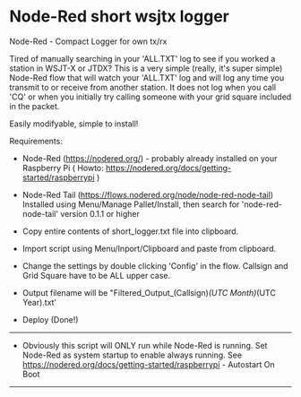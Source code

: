 # Node-Red short wsjtx logger
Node-Red - Compact Logger for own tx/rx 

Tired of manually searching in your 'ALL.TXT' log to see if you worked a station in WSJT-X or JTDX? This is a very simple (really, it's super simple) Node-Red flow that will watch your 'ALL.TXT' log and will log any time you transmit to or receive from another station. It does not log when you call 'CQ' or when you initially try calling someone with your grid square included in the packet.

Easily modifyable, simple to install!

Requirements:
- Node-Red  (https://nodered.org/) - probably already installed on your Raspberry Pi ( Howto: https://nodered.org/docs/getting-started/raspberrypi )

- Node-Red Tail   (https://flows.nodered.org/node/node-red-node-tail) Installed using Menu/Manage Pallet/Install, then search for 'node-red-node-tail' version 0.1.1 or higher

- Copy entire contents of short_logger.txt file into clipboard.

- Import script using Menu/Inport/Clipboard and paste from clipboard.

- Change the settings by double clicking 'Config' in the flow. Callsign and Grid Square have to be ALL upper case.

- Output filename will be "Filtered_Output_(Callsign)_(UTC Month)_(UTC Year).txt'

- Deploy (Done!)

-------------------------------------------------------------------------------------------------------------------------
* Obviously this script will ONLY run while Node-Red is running. Set Node-Red as system startup to enable always running.
See https://nodered.org/docs/getting-started/raspberrypi   - Autostart On Boot
-------------------------------------------------------------------------------------------------------------------------
